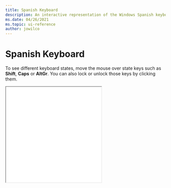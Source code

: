 ```yaml
---
title: Spanish Keyboard
description: An interactive representation of the Windows Spanish keyboard. To see different keyboard states, click or move the mouse over the state keys.
ms.date: 04/26/2021
ms.topic: ui-reference
author: jowilco
---
```


# Spanish Keyboard

To see different keyboard states, move the mouse over state keys such as **Shift**, **Caps** or **AltGr**. You can also lock or unlock those keys by clicking them.

<iframe src="kbdsp.html" height="300"></iframe>
